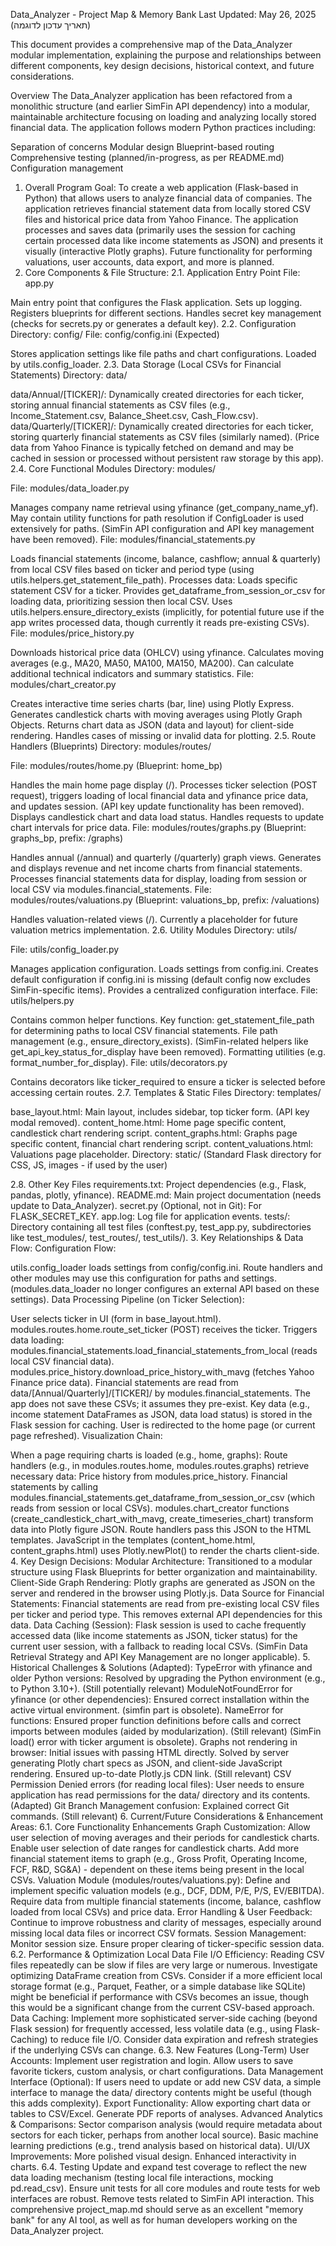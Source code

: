 Data_Analyzer - Project Map & Memory Bank
Last Updated: May 26, 2025 (תאריך עדכון לדוגמה)

This document provides a comprehensive map of the Data_Analyzer modular implementation, explaining the purpose and relationships between different components, key design decisions, historical context, and future considerations.

Overview
The Data_Analyzer application has been refactored from a monolithic structure (and earlier SimFin API dependency) into a modular, maintainable architecture focusing on loading and analyzing locally stored financial data. The application follows modern Python practices including:

Separation of concerns
Modular design
Blueprint-based routing
Comprehensive testing (planned/in-progress, as per README.md)
Configuration management
1. Overall Program Goal:
To create a web application (Flask-based in Python) that allows users to analyze financial data of companies.
The application retrieves financial statement data from locally stored CSV files and historical price data from Yahoo Finance.
The application processes and saves data (primarily uses the session for caching certain processed data like income statements as JSON) and presents it visually (interactive Plotly graphs).
Future functionality for performing valuations, user accounts, data export, and more is planned.
2. Core Components & File Structure:
2.1. Application Entry Point
File: app.py

Main entry point that configures the Flask application.
Sets up logging.
Registers blueprints for different sections.
Handles secret key management (checks for secrets.py or generates a default key).
2.2. Configuration
Directory: config/
File: config/config.ini (Expected)

Stores application settings like file paths and chart configurations.
Loaded by utils.config_loader.
2.3. Data Storage (Local CSVs for Financial Statements)
Directory: data/

data/Annual/[TICKER]/: Dynamically created directories for each ticker, storing annual financial statements as CSV files (e.g., Income_Statement.csv, Balance_Sheet.csv, Cash_Flow.csv).
data/Quarterly/[TICKER]/: Dynamically created directories for each ticker, storing quarterly financial statements as CSV files (similarly named).
(Price data from Yahoo Finance is typically fetched on demand and may be cached in session or processed without persistent raw storage by this app).
2.4. Core Functional Modules
Directory: modules/

File: modules/data_loader.py

Manages company name retrieval using yfinance (get_company_name_yf).
May contain utility functions for path resolution if ConfigLoader is used extensively for paths.
(SimFin API configuration and API key management have been removed).
File: modules/financial_statements.py

Loads financial statements (income, balance, cashflow; annual & quarterly) from local CSV files based on ticker and period type (using utils.helpers.get_statement_file_path).
Processes data: Loads specific statement CSV for a ticker.
Provides get_dataframe_from_session_or_csv for loading data, prioritizing session then local CSV.
Uses utils.helpers.ensure_directory_exists (implicitly, for potential future use if the app writes processed data, though currently it reads pre-existing CSVs).
File: modules/price_history.py

Downloads historical price data (OHLCV) using yfinance.
Calculates moving averages (e.g., MA20, MA50, MA100, MA150, MA200).
Can calculate additional technical indicators and summary statistics.
File: modules/chart_creator.py

Creates interactive time series charts (bar, line) using Plotly Express.
Generates candlestick charts with moving averages using Plotly Graph Objects.
Returns chart data as JSON (data and layout) for client-side rendering.
Handles cases of missing or invalid data for plotting.
2.5. Route Handlers (Blueprints)
Directory: modules/routes/

File: modules/routes/home.py (Blueprint: home_bp)

Handles the main home page display (/).
Processes ticker selection (POST request), triggers loading of local financial data and yfinance price data, and updates session.
(API key update functionality has been removed).
Displays candlestick chart and data load status.
Handles requests to update chart intervals for price data.
File: modules/routes/graphs.py (Blueprint: graphs_bp, prefix: /graphs)

Handles annual (/annual) and quarterly (/quarterly) graph views.
Generates and displays revenue and net income charts from financial statements.
Processes financial statements data for display, loading from session or local CSV via modules.financial_statements.
File: modules/routes/valuations.py (Blueprint: valuations_bp, prefix: /valuations)

Handles valuation-related views (/).
Currently a placeholder for future valuation metrics implementation.
2.6. Utility Modules
Directory: utils/

File: utils/config_loader.py

Manages application configuration.
Loads settings from config.ini.
Creates default configuration if config.ini is missing (default config now excludes SimFin-specific items).
Provides a centralized configuration interface.
File: utils/helpers.py

Contains common helper functions.
Key function: get_statement_file_path for determining paths to local CSV financial statements.
File path management (e.g., ensure_directory_exists).
(SimFin-related helpers like get_api_key_status_for_display have been removed).
Formatting utilities (e.g. format_number_for_display).
File: utils/decorators.py

Contains decorators like ticker_required to ensure a ticker is selected before accessing certain routes.
2.7. Templates & Static Files
Directory: templates/

base_layout.html: Main layout, includes sidebar, top ticker form. (API key modal removed).
content_home.html: Home page specific content, candlestick chart rendering script.
content_graphs.html: Graphs page specific content, financial chart rendering script.
content_valuations.html: Valuations page placeholder.
Directory: static/ (Standard Flask directory for CSS, JS, images - if used by the user)

2.8. Other Key Files
requirements.txt: Project dependencies (e.g., Flask, pandas, plotly, yfinance).
README.md: Main project documentation (needs update to Data_Analyzer).
secret.py (Optional, not in Git): For FLASK_SECRET_KEY.
app.log: Log file for application events.
tests/: Directory containing all test files (conftest.py, test_app.py, subdirectories like test_modules/, test_routes/, test_utils/).
3. Key Relationships & Data Flow:
Configuration Flow:

utils.config_loader loads settings from config/config.ini.
Route handlers and other modules may use this configuration for paths and settings.
(modules.data_loader no longer configures an external API based on these settings).
Data Processing Pipeline (on Ticker Selection):

User selects ticker in UI (form in base_layout.html).
modules.routes.home.route_set_ticker (POST) receives the ticker.
Triggers data loading:
modules.financial_statements.load_financial_statements_from_local (reads local CSV financial data).
modules.price_history.download_price_history_with_mavg (fetches Yahoo Finance price data).
Financial statements are read from data/[Annual/Quarterly]/[TICKER]/ by modules.financial_statements. The app does not save these CSVs; it assumes they pre-exist.
Key data (e.g., income statement DataFrames as JSON, data load status) is stored in the Flask session for caching.
User is redirected to the home page (or current page refreshed).
Visualization Chain:

When a page requiring charts is loaded (e.g., home, graphs):
Route handlers (e.g., in modules.routes.home, modules.routes.graphs) retrieve necessary data:
Price history from modules.price_history.
Financial statements by calling modules.financial_statements.get_dataframe_from_session_or_csv (which reads from session or local CSVs).
modules.chart_creator functions (create_candlestick_chart_with_mavg, create_timeseries_chart) transform data into Plotly figure JSON.
Route handlers pass this JSON to the HTML templates.
JavaScript in the templates (content_home.html, content_graphs.html) uses Plotly.newPlot() to render the charts client-side.
4. Key Design Decisions:
Modular Architecture: Transitioned to a modular structure using Flask Blueprints for better organization and maintainability.
Client-Side Graph Rendering: Plotly graphs are generated as JSON on the server and rendered in the browser using Plotly.js.
Data Source for Financial Statements: Financial statements are read from pre-existing local CSV files per ticker and period type. This removes external API dependencies for this data.
Data Caching (Session): Flask session is used to cache frequently accessed data (like income statements as JSON, ticker status) for the current user session, with a fallback to reading local CSVs.
(SimFin Data Retrieval Strategy and API Key Management are no longer applicable).
5. Historical Challenges & Solutions (Adapted):
TypeError with yfinance and older Python versions: Resolved by upgrading the Python environment (e.g., to Python 3.10+). (Still potentially relevant)
ModuleNotFoundError for yfinance (or other dependencies): Ensured correct installation within the active virtual environment. (simfin part is obsolete).
NameError for functions: Ensured proper function definitions before calls and correct imports between modules (aided by modularization). (Still relevant)
(SimFin load() error with ticker argument is obsolete).
Graphs not rendering in browser:
Initial issues with passing HTML directly.
Solved by server generating Plotly chart specs as JSON, and client-side JavaScript rendering.
Ensured up-to-date Plotly.js CDN link. (Still relevant)
CSV Permission Denied errors (for reading local files): User needs to ensure application has read permissions for the data/ directory and its contents. (Adapted)
Git Branch Management confusion: Explained correct Git commands. (Still relevant)
6. Current/Future Considerations & Enhancement Areas:
6.1. Core Functionality Enhancements
Graph Customization:
Allow user selection of moving averages and their periods for candlestick charts.
Enable user selection of date ranges for candlestick charts.
Add more financial statement items to graph (e.g., Gross Profit, Operating Income, FCF, R&D, SG&A) - dependent on these items being present in the local CSVs.
Valuation Module (modules/routes/valuations.py):
Define and implement specific valuation models (e.g., DCF, DDM, P/E, P/S, EV/EBITDA).
Require data from multiple financial statements (income, balance, cashflow loaded from local CSVs) and price data.
Error Handling & User Feedback: Continue to improve robustness and clarity of messages, especially around missing local data files or incorrect CSV formats.
Session Management:
Monitor session size.
Ensure proper clearing of ticker-specific session data.
6.2. Performance & Optimization
Local Data File I/O Efficiency: Reading CSV files repeatedly can be slow if files are very large or numerous.
Investigate optimizing DataFrame creation from CSVs.
Consider if a more efficient local storage format (e.g., Parquet, Feather, or a simple database like SQLite) might be beneficial if performance with CSVs becomes an issue, though this would be a significant change from the current CSV-based approach.
Data Caching: Implement more sophisticated server-side caching (beyond Flask session) for frequently accessed, less volatile data (e.g., using Flask-Caching) to reduce file I/O. Consider data expiration and refresh strategies if the underlying CSVs can change.
6.3. New Features (Long-Term)
User Accounts:
Implement user registration and login.
Allow users to save favorite tickers, custom analysis, or chart configurations.
Data Management Interface (Optional): If users need to update or add new CSV data, a simple interface to manage the data/ directory contents might be useful (though this adds complexity).
Export Functionality:
Allow exporting chart data or tables to CSV/Excel.
Generate PDF reports of analyses.
Advanced Analytics & Comparisons:
Sector comparison analysis (would require metadata about sectors for each ticker, perhaps from another local source).
Basic machine learning predictions (e.g., trend analysis based on historical data).
UI/UX Improvements:
More polished visual design.
Enhanced interactivity in charts.
6.4. Testing
Update and expand test coverage to reflect the new data loading mechanism (testing local file interactions, mocking pd.read_csv).
Ensure unit tests for all core modules and route tests for web interfaces are robust. Remove tests related to SimFin API interaction.
This comprehensive project_map.md should serve as an excellent "memory bank" for any AI tool, as well as for human developers working on the Data_Analyzer project.